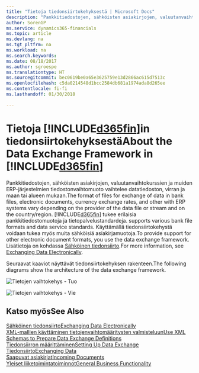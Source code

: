 ```yaml
---
title: "Tietoja tiedonsiirtokehyksestä | Microsoft Docs"
description: "Pankkitiedostojen, sähköisten asiakirjojen, valuutanvaihtokurssien ja muiden ERP-järjestelmien tiedostonvaihtomuoto vaihtelee datatiedoston, virran ja maan tai alueen mukaan."
author: SorenGP
ms.service: dynamics365-financials
ms.topic: article
ms.devlang: na
ms.tgt_pltfrm: na
ms.workload: na
ms.search.keywords: 
ms.date: 08/18/2017
ms.author: sgroespe
ms.translationtype: HT
ms.sourcegitcommit: bec0619be0a65e3625759e13d2866ac615d7513c
ms.openlocfilehash: c5da0214548d1bcc2584db681a1974ada8d265ee
ms.contentlocale: fi-fi
ms.lasthandoff: 01/30/2018

---
```

# <a name="about-the-data-exchange-framework-in-included365finincludesd365finmdmd"></a><span data-ttu-id="c57d4-103">Tietoja [!INCLUDE[d365fin](includes/d365fin_md.md)]in tiedonsiirtokehyksestä</span><span class="sxs-lookup"><span data-stu-id="c57d4-103">About the Data Exchange Framework in [!INCLUDE[d365fin](includes/d365fin_md.md)]</span></span>
<span data-ttu-id="c57d4-104">Pankkitiedostojen, sähköisten asiakirjojen, valuutanvaihtokurssien ja muiden ERP-järjestelmien tiedostonvaihtomuoto vaihtelee datatiedoston, virran ja maan tai alueen mukaan.</span><span class="sxs-lookup"><span data-stu-id="c57d4-104">The format of files for exchange of data in bank files, electronic documents, currency exchange rates, and other with ERP systems vary depending on the provider of the data file or stream and on the country/region.</span></span> [!INCLUDE[d365fin](includes/d365fin_md.md)]<span data-ttu-id="c57d4-105"> tukee erilaisia pankkitiedostomuotoja ja tietopalvelustandardeja.</span><span class="sxs-lookup"><span data-stu-id="c57d4-105"> supports various bank file formats and data service standards.</span></span> <span data-ttu-id="c57d4-106">Käyttämällä tiedonsiirtokehystä voidaan tukea myös muita sähköisiä asiakirjamuotoja.</span><span class="sxs-lookup"><span data-stu-id="c57d4-106">To provide support for other electronic document formats, you use the data exchange framework.</span></span> <span data-ttu-id="c57d4-107">Lisätietoja on kohdassa [Sähköinen tiedonsiirto](across-data-exchange.md).</span><span class="sxs-lookup"><span data-stu-id="c57d4-107">For more information, see [Exchanging Data Electronically](across-data-exchange.md).</span></span>    

 <span data-ttu-id="c57d4-108">Seuraavat kaaviot näyttävät tiedonsiirtokehyksen rakenteen.</span><span class="sxs-lookup"><span data-stu-id="c57d4-108">The following diagrams show the architecture of the data exchange framework.</span></span>  

 ![Tietojen vaihtokehys &#45; Tuo](media/across-data-exchange/dataexchangeframework_import.png)  

 ![Tietojen vaihtokehys &#45; Vie](media/across-data-exchange/dataexchangeframework_export.png)  

## <a name="see-also"></a><span data-ttu-id="c57d4-111">Katso myös</span><span class="sxs-lookup"><span data-stu-id="c57d4-111">See Also</span></span>  
[<span data-ttu-id="c57d4-112">Sähköinen tiedonsiirto</span><span class="sxs-lookup"><span data-stu-id="c57d4-112">Exchanging Data Electronically</span></span>](across-data-exchange.md)  
[<span data-ttu-id="c57d4-113">XML-mallien käyttäminen tietojenvaihtomääritysten valmisteluun</span><span class="sxs-lookup"><span data-stu-id="c57d4-113">Use XML Schemas to Prepare Data Exchange Definitions</span></span>](across-how-to-use-xml-schemas-to-prepare-data-exchange-definitions.md)  
[<span data-ttu-id="c57d4-114">Tiedonsiirron määrittäminen</span><span class="sxs-lookup"><span data-stu-id="c57d4-114">Setting Up Data Exchange</span></span>](across-set-up-data-exchange.md)  
[<span data-ttu-id="c57d4-115">Tiedonsiirto</span><span class="sxs-lookup"><span data-stu-id="c57d4-115">Exchanging Data</span></span>](across-exchange-data.md)  
[<span data-ttu-id="c57d4-116">Saapuvat asiakirjat</span><span class="sxs-lookup"><span data-stu-id="c57d4-116">Incoming Documents</span></span>](across-income-documents.md)  
[<span data-ttu-id="c57d4-117">Yleiset liiketoimintatoiminnot</span><span class="sxs-lookup"><span data-stu-id="c57d4-117">General Business Functionality</span></span>](ui-across-business-areas.md)  

